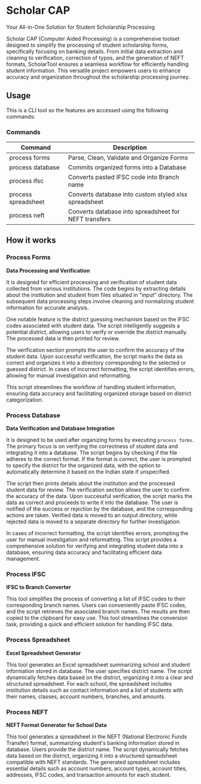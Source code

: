 # Scholar CAP

Your All-in-One Solution for Student Scholarship Processing

Scholar CAP (Computer Aided Processing) is a comprehensive toolset designed to simplify the processing of student scholarship forms, specifically focusing on banking details. From initial data extraction and cleaning to verification, correction of typos, and the generation of NEFT formats, ScholarTool ensures a seamless workflow for efficiently handling student information. This versatile project empowers users to enhance accuracy and organization throughout the scholarship processing journey.

## Usage

This is a CLI tool so the features are accessed using the following commands:

### Commands

| Command             | Description                                           |
| ------------------- | ----------------------------------------------------- |
| process forms       | Parse, Clean, Validate and Organize Forms             |
| process database    | Commits organized forms into a Database               |
| process ifsc        | Converts pasted IFSC code into Branch name            |
| process spreadsheet | Converts database into custom styled xlsx spreadsheet |
| process neft        | Converts database into spreadsheet for NEFT transfers |

## How it works

### Process Forms

**Data Processing and Verification**

It is designed for efficient processing and verification of student data collected from various institutions. The code begins by extracting details about the institution and student from files situated in "input" directory. The subsequent data processing steps involve cleaning and normalizing student information for accurate analysis.

One notable feature is the district guessing mechanism based on the IFSC codes associated with student data. The script intelligently suggests a potential district, allowing users to verify or override the district manually. The processed data is then printed for review.

The verification section prompts the user to confirm the accuracy of the student data. Upon successful verification, the script marks the data as correct and organizes it into a directory corresponding to the selected or guessed district. In cases of incorrect formatting, the script identifies errors, allowing for manual investigation and reformatting.

This script streamlines the workflow of handling student information, ensuring data accuracy and facilitating organized storage based on district categorization.

### Process Database

**Data Verification and Database Integration**

It is designed to be used after organizing forms by executing `process forms`. The primary focus is on verifying the correctness of student data and integrating it into a database. The script begins by checking if the file adheres to the correct format. If the format is correct, the user is prompted to specify the district for the organized data, with the option to automatically determine it based on the Indian state if unspecified.

The script then prints details about the institution and the processed student data for review. The verification section allows the user to confirm the accuracy of the data. Upon successful verification, the script marks the data as correct and proceeds to write it into the database. The user is notified of the success or rejection by the database, and the corresponding actions are taken. Verified data is moved to an output directory, while rejected data is moved to a separate directory for further investigation.

In cases of incorrect formatting, the script identifies errors, prompting the user for manual investigation and reformatting. This script provides a comprehensive solution for verifying and integrating student data into a database, ensuring data accuracy and facilitating efficient data management.

### Process IFSC

**IFSC to Branch Converter**

This tool simplifies the process of converting a list of IFSC codes to their corresponding branch names. Users can conveniently paste IFSC codes, and the script retrieves the associated branch names. The results are then copied to the clipboard for easy use. This tool streamlines the conversion task, providing a quick and efficient solution for handling IFSC data.

### Process Spreadsheet

**Excel Spreadsheet Generator**

This tool generates an Excel spreadsheet summarizing school and student information stored in database. The user specifies district name. The script dynamically fetches data based on the district, organizing it into a clear and structured spreadsheet. For each school, the spreadsheet includes institution details such as contact information and a list of students with their names, classes, account numbers, branches, and amounts.

### Process NEFT

**NEFT Format Generator for School Data**

This tool generates a spreadsheet in the NEFT (National Electronic Funds Transfer) format, summarizing student's banking information stored in database. Users provide the district name. The script dynamically fetches data based on the district, organizing it into a structured spreadsheet compatible with NEFT standards. The generated spreadsheet includes essential details such as account numbers, account types, account titles, addresses, IFSC codes, and transaction amounts for each student.
